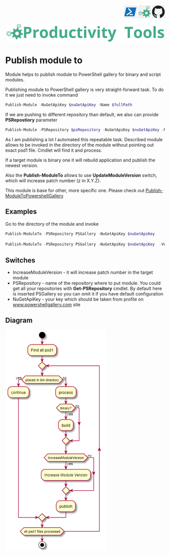 <!--Category:Powershell--> 
 <p align="right">
    <a href="https://www.powershellgallery.com/packages/ProductivityTools.PSPublishModuleTo/"><img src="Images/Header/Powershell_border_40px.png" /></a>
    <a href="http://productivitytools.tech/publish-moduleto/"><img src="Images/Header/ProductivityTools_green_40px_2.png" /><a> 
    <a href="https://github.com/pwujczyk/ProductivityTools.PSPublishModuleTo"><img src="Images/Header/Github_border_40px.png" /></a>
</p>
<p align="center">
    <a href="http://productivitytools.tech/">
        <img src="Images/Header/LogoTitle_green_500px.png" />
    </a>
</p>

# Publish module to

Module helps to publish module to PowerShell gallery for binary and script modules.
<!--more-->

Publishing module to PowerShell gallery is very straight-forward task. To do it we just need to invoke command

```powershell
Publish-Module -NuGetApiKey $nuGetApiKey -Name $fullPath
```

If we are pushing to different repository than default, we also can provide **PSRepostiory** parameter

```powershell
Publish-Module -PSRepository $psRepository -NuGetApiKey $nuGetApiKey -Name $fullPath
```
As I am publishing a lot I automated this repeatable task. Described module allows to be invoked in the directory of the module without pointing out exact psd1 file. Cmdlet will find it and process.

If a target module is binary one it will rebuild application and publish the newest version.

Also the **Publish-ModuleTo** allows to use **UpdateModuleVersion** switch, which will increase patch number (z in  X.Y.Z).

This module is base for other, more specific one. Please check out [Publish-ModuleToPowershellGallery](http://productivitytools.tech/publish-moduletopowershellgallery/)

## Examples 

Go to the directory of the module and invoke
```powershell
Publish-ModuleTo -PSRepository PSGallery -NuGetApiKey $nuGetApiKey 

Publish-ModuleTo -PSRepository PSGallery -NuGetApiKey $nuGetApiKey  -Verbose -IncreaseModuleVersion
```

## Switches
- IncreaseModuleVersion - it will increase patch number in the target module
- PSRepository - name of the repository where to put module. You could get all your repositories with **Get-PSRepository** cmdlet. By default here is inserted PSGallery so you can omit it if you have default configuration
- NuGetApiKey - your key which should be taken from profile on www.powershellgallery.com site

## Diagram
<!--og-image-->
![Diagram](Images/Diagram.png)
